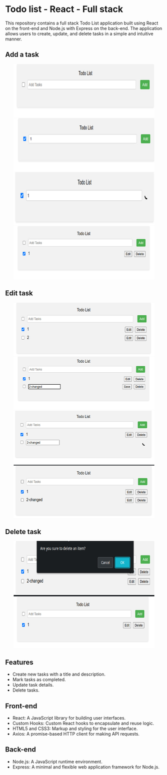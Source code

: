
# Todo list - React - Full stack

This repository contains a full stack Todo List application built using React on the front-end and Node.js with Express on the back-end. The application allows users to create, update, and delete tasks in a simple and intuitive manner.

## Add a task
<p align="center">
  <img src="https://github.com/Asnvir/todo-react-app/blob/main/images/1.jpg" width="450" height="170"/>
  <img src="https://github.com/Asnvir/todo-react-app/blob/main/images/2.jpg" width="450" height="170"/>
  <img src="https://github.com/Asnvir/todo-react-app/blob/main/images/3.jpg" width="450" height="170"/>
  <img src="https://github.com/Asnvir/todo-react-app/blob/main/images/4.jpg" width="450" height="170"/>
</p>


## Edit task
<p align="center">
  <img src="https://github.com/Asnvir/todo-react-app/blob/main/images/5.jpg" width="450" height="170"/>
  <img src="https://github.com/Asnvir/todo-react-app/blob/main/images/6.jpg" width="450" height="170"/>
  <img src="https://github.com/Asnvir/todo-react-app/blob/main/images/7.jpg" width="450" height="170"/>
  <img src="https://github.com/Asnvir/todo-react-app/blob/main/images/8.jpg" width="450" height="170"/>
</p>

## Delete task
<p align="center">
  <img src="https://github.com/Asnvir/todo-react-app/blob/main/images/9.jpg" width="450" height="170"/>
  <img src="https://github.com/Asnvir/todo-react-app/blob/main/images/10.jpg" width="450" height="170"/>
</p>


## Features
- Create new tasks with a title and description.
- Mark tasks as completed.
- Update task details.
- Delete tasks.

## Front-end
- React: A JavaScript library for building user interfaces.
- Custom Hooks: Custom React hooks to encapsulate and reuse logic.
- HTML5 and CSS3: Markup and styling for the user interface.
- Axios: A promise-based HTTP client for making API requests.

## Back-end

- Node.js: A JavaScript runtime environment.
- Express: A minimal and flexible web application framework for Node.js.
